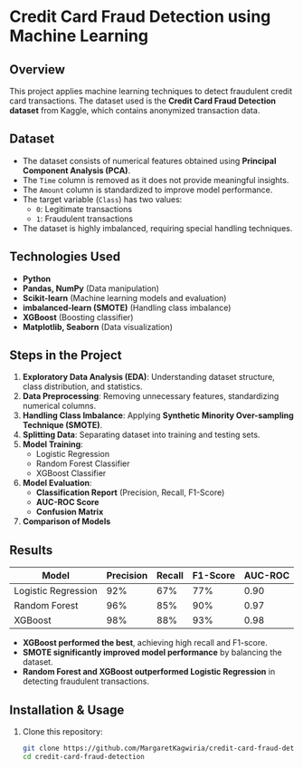 # Credit Card Fraud Detection using Machine Learning

## Overview
This project applies machine learning techniques to detect fraudulent credit card transactions. The dataset used is the **Credit Card Fraud Detection dataset** from Kaggle, which contains anonymized transaction data.

## Dataset
- The dataset consists of numerical features obtained using **Principal Component Analysis (PCA)**.
- The `Time` column is removed as it does not provide meaningful insights.
- The `Amount` column is standardized to improve model performance.
- The target variable (`Class`) has two values:
  - `0`: Legitimate transactions
  - `1`: Fraudulent transactions
- The dataset is highly imbalanced, requiring special handling techniques.

## Technologies Used
- **Python**
- **Pandas, NumPy** (Data manipulation)
- **Scikit-learn** (Machine learning models and evaluation)
- **imbalanced-learn (SMOTE)** (Handling class imbalance)
- **XGBoost** (Boosting classifier)
- **Matplotlib, Seaborn** (Data visualization)

## Steps in the Project
1. **Exploratory Data Analysis (EDA)**: Understanding dataset structure, class distribution, and statistics.
2. **Data Preprocessing**: Removing unnecessary features, standardizing numerical columns.
3. **Handling Class Imbalance**: Applying **Synthetic Minority Over-sampling Technique (SMOTE)**.
4. **Splitting Data**: Separating dataset into training and testing sets.
5. **Model Training**:
   - Logistic Regression
   - Random Forest Classifier
   - XGBoost Classifier
6. **Model Evaluation**:
   - **Classification Report** (Precision, Recall, F1-Score)
   - **AUC-ROC Score**
   - **Confusion Matrix**
7. **Comparison of Models**

## Results
| Model  | Precision | Recall | F1-Score | AUC-ROC |
|--------|----------|--------|----------|---------|
| Logistic Regression | 92% | 67% | 77% | 0.90 |
| Random Forest | 96% | 85% | 90% | 0.97 |
| XGBoost | 98% | 88% | 93% | 0.98 |

- **XGBoost performed the best**, achieving high recall and F1-score.
- **SMOTE significantly improved model performance** by balancing the dataset.
- **Random Forest and XGBoost outperformed Logistic Regression** in detecting fraudulent transactions.

## Installation & Usage
1. Clone this repository:
   ```bash
   git clone https://github.com/MargaretKagwiria/credit-card-fraud-detection.git
   cd credit-card-fraud-detection

